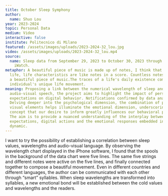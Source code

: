 ```yaml
---
title: October Sleep Symphony
author:
  name: Shuo Lou
year: 2023-2024
topic: Personal Data
medium: Video
interactive: false
institute: Politecnico di Milano
featured: /assets/images/uploads/2023-2024-32_lou.jpg
video: /assets/images/uploads/2023-2024-32_lou.mp4
source:
  name: Sleep data from September 29, 2023 to October 30, 2023 through iPhone and
    iWatch.
metaphor: A beautiful piece of music is made up of notes, I think that for a
  life, life characteristics are like notes in a score. Countless notes make up
  a beautiful piece of music.The traces of a life's daily existence compose an
  individual's unique life movement.
meaning: Proposing a link between the numerical wavelength of sleep and
  audio-visual speech, the project aims to highlight the impact of personal
  expectations on digital behavior. Notifications confirmed by data analysis.
  Delving deeper into the psychological dimension, the combination of poetic and
  visual elements helps illuminate the emotional dimension, underscoring the
  concept that our desire to inform greatly influences our behavioral patterns.
  The aim is to provide a nuanced understanding of the interplay between
  expectations, digital actions and the emotional responses embedded in this
  dynamic.
---
```

I want to try the possibility of establishing a correlation between sleep values, wavelengths
and audio-visual language. By observing the wavelength chart displayed in the iPhone software, I found that the spools in the background of the data chart were five lines. The same five strings and different notes were active on the five lines, and finally connected together to compose a beautiful movement. Even in different countries and different languages, the author can be communicated with each other through “smart” syllables. When sleep wavelengths are transformed into syllables, a new emotional bond will be established between the cold values and wavelengths and the readers.